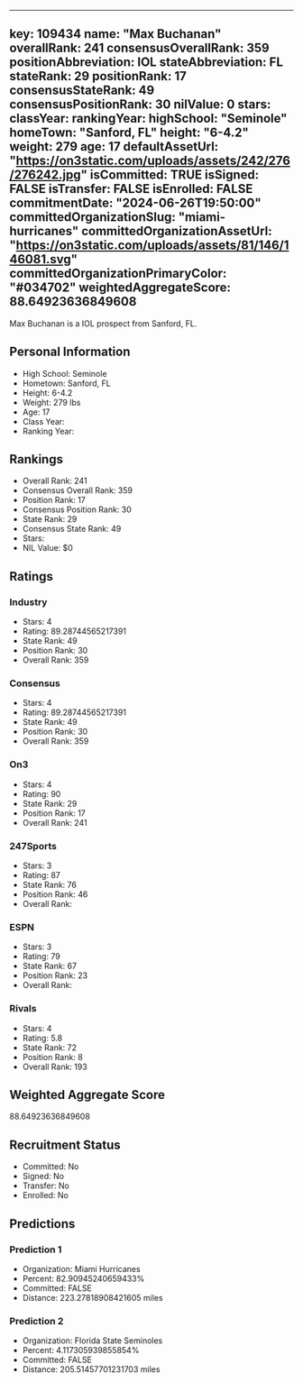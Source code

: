 ---
  key: 109434
  name: "Max Buchanan"
  overallRank: 241
  consensusOverallRank: 359
  positionAbbreviation: IOL
  stateAbbreviation: FL
  stateRank: 29
  positionRank: 17
  consensusStateRank: 49
  consensusPositionRank: 30
  nilValue: 0
  stars: 
  classYear: 
  rankingYear: 
  highSchool: "Seminole"
  homeTown: "Sanford, FL"
  height: "6-4.2"
  weight: 279
  age: 17
  defaultAssetUrl: "https://on3static.com/uploads/assets/242/276/276242.jpg"
  isCommitted: TRUE
  isSigned: FALSE
  isTransfer: FALSE
  isEnrolled: FALSE
  commitmentDate: "2024-06-26T19:50:00"
  committedOrganizationSlug: "miami-hurricanes"
  committedOrganizationAssetUrl: "https://on3static.com/uploads/assets/81/146/146081.svg"
  committedOrganizationPrimaryColor: "#034702"
  weightedAggregateScore: 88.64923636849608
  ---
  
  Max Buchanan is a IOL prospect from Sanford, FL.
  
  ## Personal Information
  - High School: Seminole
  - Hometown: Sanford, FL
  - Height: 6-4.2
  - Weight: 279 lbs
  - Age: 17
  - Class Year: 
  - Ranking Year: 
  
  ## Rankings
  - Overall Rank: 241
  - Consensus Overall Rank: 359
  - Position Rank: 17
  - Consensus Position Rank: 30
  - State Rank: 29
  - Consensus State Rank: 49
  - Stars: 
  - NIL Value: $0
  
  ## Ratings
  
  ### Industry
  - Stars: 4
  - Rating: 89.28744565217391
  - State Rank: 49
  - Position Rank: 30
  - Overall Rank: 359
  
  ### Consensus
  - Stars: 4
  - Rating: 89.28744565217391
  - State Rank: 49
  - Position Rank: 30
  - Overall Rank: 359
  
  ### On3
  - Stars: 4
  - Rating: 90
  - State Rank: 29
  - Position Rank: 17
  - Overall Rank: 241
  
  ### 247Sports
  - Stars: 3
  - Rating: 87
  - State Rank: 76
  - Position Rank: 46
  - Overall Rank: 
  
  ### ESPN
  - Stars: 3
  - Rating: 79
  - State Rank: 67
  - Position Rank: 23
  - Overall Rank: 
  
  ### Rivals
  - Stars: 4
  - Rating: 5.8
  - State Rank: 72
  - Position Rank: 8
  - Overall Rank: 193
  
  ## Weighted Aggregate Score
  88.64923636849608
  
  ## Recruitment Status
  - Committed: No
  - Signed: No
  - Transfer: No
  - Enrolled: No
  
  
  
  ## Predictions
  
  ### Prediction 1
  - Organization: Miami Hurricanes
  - Percent: 82.90945240659433%
  - Committed: FALSE
  - Distance: 223.27818908421605 miles
  
  ### Prediction 2
  - Organization: Florida State Seminoles
  - Percent: 4.117305939855854%
  - Committed: FALSE
  - Distance: 205.51457701231703 miles
  